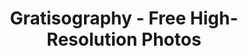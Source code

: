 ---
name: gratisography
host: gratisography.com
origin: https://gratisography.com
pathname: /
search: ''
href: https://gratisography.com/
title: Gratisography - Free High-Resolution Photos
ogTitle: Gratisography - Free High-Resolution Photos
twitterTitle: ''
description: >-
  The world's quirkiest collection of free high-resolution pictures you can use
  on your personal and commercial projects. All completely free of copyright
  restrictions. New photos added every week!
ogDescription: >-
  Hundreds of free high-resolution pictures you can use on your personal and
  commercial projects, free of copyright restrictions. New photos added every
  week!
image: >-
  https://gratisography.com/wp-content/uploads/2018/05/gratis-social-free-stock-photo.jpg
ogImage: >-
  https://gratisography.com/wp-content/uploads/2018/05/gratis-social-free-stock-photo.jpg
twitterImage: ''
keywords: ''

---